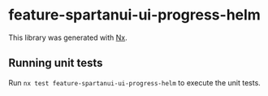 # feature-spartanui-ui-progress-helm

This library was generated with [Nx](https://nx.dev).


## Running unit tests

Run `nx test feature-spartanui-ui-progress-helm` to execute the unit tests.

